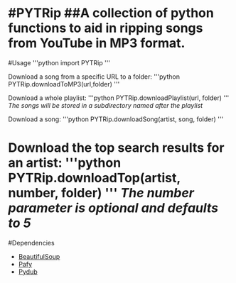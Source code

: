 #PYTRip
##A collection of python functions to aid in ripping songs from YouTube in MP3 format.
======
#Usage
'''python
import PYTRip
'''

Download a song from a specific URL to a folder:
'''python
PYTRip.downloadToMP3(url,folder)
'''

Download a whole playlist:
'''python
PYTRip.downloadPlaylist(url, folder)
'''
*The songs will be stored in a subdirectory named after the playlist*

Download a song:
'''python
PYTRip.downloadSong(artist, song, folder)
'''

Download the top search results for an artist:
'''python
PYTRip.downloadTop(artist, number, folder)
'''
*The number parameter is optional and defaults to 5*
======
#Dependencies
* [BeautifulSoup](http://www.crummy.com/software/BeautifulSoup/)
* [Pafy](https://pypi.python.org/pypi/Pafy)
* [Pydub](http://pydub.com/)